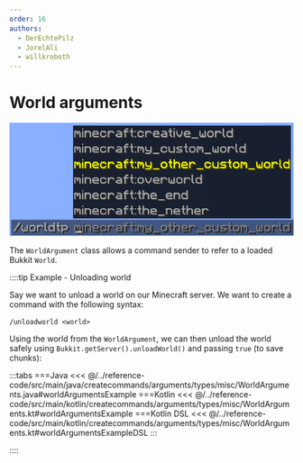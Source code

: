 ```yaml
---
order: 16
authors:
  - DerEchtePilz
  - JorelAli
  - willkroboth
---
```


# World arguments

![A picture of world arguments in action](/images/arguments/worldargument.png)

The `WorldArgument` class allows a command sender to refer to a loaded Bukkit `World`.

::::tip Example - Unloading world

Say we want to unload a world on our Minecraft server. We want to create a command with the following syntax:

```mccmd
/unloadworld <world>
```

Using the world from the `WorldArgument`, we can then unload the world safely using `Bukkit.getServer().unloadWorld()` and passing `true` (to save chunks):

:::tabs
===Java
<<< @/../reference-code/src/main/java/createcommands/arguments/types/misc/WorldArguments.java#worldArgumentsExample
===Kotlin
<<< @/../reference-code/src/main/kotlin/createcommands/arguments/types/misc/WorldArguments.kt#worldArgumentsExample
===Kotlin DSL
<<< @/../reference-code/src/main/kotlin/createcommands/arguments/types/misc/WorldArguments.kt#worldArgumentsExampleDSL
:::

::::